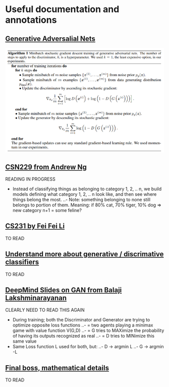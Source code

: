 # Useful documentation and annotations

## [Generative Adversalial Nets](https://arxiv.org/pdf/1406.2661.pdf)
![algo](images/GAN_algorithm.png)

## [CSN229 from Andrew Ng](http://cs229.stanford.edu/notes/cs229-notes2.pdf)
READING IN PROGRESS
- Instead of classifying things as belonging to category 1, 2, .. n, we build models defining what category 1, 2, .. n look like, and then see where things belong the most.
..- Note: something belonging to none still belongs to portion of them. Meaning: if 80% cat, 70% tiger, 10% dog => new category n+1 = some feline?

## [CS231 by Fei Fei Li](http://cs231n.stanford.edu/slides/2017/cs231n_2017_lecture13.pdf)
TO READ

## [Understand more about generative / discrimative classifiers](http://www.cs.cmu.edu/~aarti/Class/10701/readings/NgJordanNIPS2001.pdf)
TO READ

## [DeepMind Slides on GAN from Balaji Lakshminarayanan](http://www.gatsby.ucl.ac.uk/~balaji/Understanding-GANs.pdf)
CLEARLY NEED TO READ THIS AGAIN
- During training; both the Discriminator and Generator are trying to optimize opposite loss functions
..- = two agents playing a minimax game with value function V(G,D)
..- = G tries to MAXimize the probability of having its outputs recognized as real
..- = D tries to MINimize this same value
- Same Loss function L used for both, but:
..- D -> argmin L
..- G -> argmin -L

## [Final boss, mathematical details](https://lilianweng.github.io/lil-log/2017/08/20/from-GAN-to-WGAN.html)
TO READ
